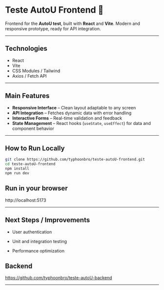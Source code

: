 # Teste AutoU Frontend 🚀

Frontend for the **AutoU test**, built with **React** and **Vite**. Modern and responsive prototype, ready for API integration.

---

## **Technologies**

- React  
- Vite  
- CSS Modules / Tailwind  
- Axios / Fetch API  

---

## **Main Features**

- **Responsive Interface** – Clean layout adaptable to any screen  
- **API Integration** – Fetches dynamic data with error handling  
- **Interactive Forms** – Real-time validation and feedback  
- **State Management** – React hooks (`useState`, `useEffect`) for data and component behavior  

---

## **How to Run Locally**

```bash
git clone https://github.com/typhoonbro/teste-autoU-frontend.git
cd teste-autoU-frontend
npm install
npm run dev
```

## **Run in your browser**
http://localhost:5173

--- 

## **Next Steps / Improvements**

- User authentication

- Unit and integration testing

- Performance optimization

## Backend

https://github.com/typhoonbro/teste-autoU-backend

---
